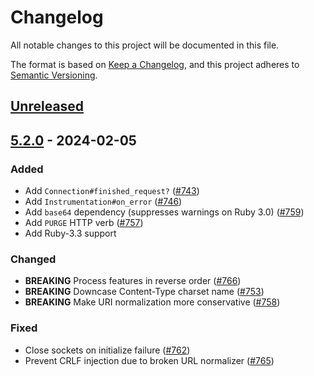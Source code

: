 # Changelog

All notable changes to this project will be documented in this file.

The format is based on [Keep a Changelog](https://keepachangelog.com/en/1.1.0/),
and this project adheres to [Semantic Versioning](https://semver.org/spec/v2.0.0.html).

## [Unreleased]

## [5.2.0] - 2024-02-05

### Added

- Add `Connection#finished_request?`
  ([#743](https://github.com/httprb/http/pull/743))
- Add `Instrumentation#on_error`
  ([#746](https://github.com/httprb/http/pull/746))
- Add `base64` dependency (suppresses warnings on Ruby 3.0)
  ([#759](https://github.com/httprb/http/pull/759))
- Add `PURGE` HTTP verb
  ([#757](https://github.com/httprb/http/pull/757))
- Add Ruby-3.3 support

### Changed

- **BREAKING** Process features in reverse order
  ([#766](https://github.com/httprb/http/pull/766))
- **BREAKING** Downcase Content-Type charset name
  ([#753](https://github.com/httprb/http/pull/753))
- **BREAKING** Make URI normalization more conservative
  ([#758](https://github.com/httprb/http/pull/758))

### Fixed

- Close sockets on initialize failure
  ([#762](https://github.com/httprb/http/pull/762))
- Prevent CRLF injection due to broken URL normalizer
  ([#765](https://github.com/httprb/http/pull/765))

[unreleased]: https://github.com/httprb/http/compare/v5.2.0...5-x-stable
[5.2.0]: https://github.com/httprb/http/compare/v5.1.1...v5.2.0
